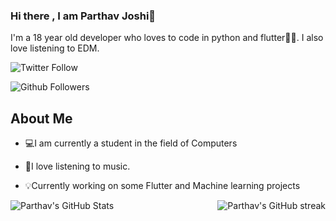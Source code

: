 ### Hi there , I am Parthav Joshi👋

I'm a 18 year old developer who loves to code in python and flutter💛💙. I also love listening to EDM.

![Twitter Follow](https://img.shields.io/twitter/follow/joshi_parthav?label=Follow&style=social)

![Github Followers](https://img.shields.io/github/followers/parthav09?label=Followers&style=social)

## About Me
- 💻I am currently a student in the field of Computers

- 🎵I love listening to music.

- 💡Currently working on some Flutter and Machine learning projects

<img alt="Parthav's GitHub Stats" src="https://github-readme-stats.vercel.app/api?username=parthav09&&theme=aglolio&&show_icons=true&&hide_border=false&bg_color=1a1b27&icon_color=ff3860&title_color=7957d5&text_color=808080">

<img alt="Parthav's GitHub streak" align="right" src="http://github-readme-streak-stats.herokuapp.com?user=parthav09&hide_border=true&currStreakLabel=000000&ring=316dca&fire=316dca">

<!--
**parthav09/parthav09** is a ✨ _special_ ✨ repository because its `README.md` (this file) appears on your GitHub profile.

